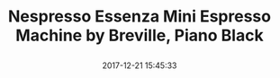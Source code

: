 ---
title: > #shorten me
  Nespresso Essenza Mini Espresso Machine by Breville, Piano Black
name: >
  Nespresso Essenza Mini Espresso Machine by Breville, Piano Black
date: "2017-12-21 15:45:33"
buy_now: "https://www.amazon.com/Nespresso-Essenza-Espresso-Machine-Breville/dp/B073ZGWN12?psc=1&SubscriptionId=AKIAIA5RBQIWQVTCUEUQ&tag=coldcutdeals-20&linkCode=xm2&camp=2025&creative=165953&creativeASIN=B073ZGWN12"
description_markdown: >-

  - Compact and easy to use

  - High-tech: 19-bar high-pressure pump and fast heat-up system (in only a few seconds). easy insertion, automatic piercing and brewing of Coffee capsules

  - Handy interface: 2 programmable Coffee selections with automatic flow-stop for Espresso and Lunge preparations

  - Energy-saving: eco mode for low Energy consumption after 3 minutes and an automatic energy-saving function switches machine off after 9 minutes of inactivity, consuming less Energy

  - Easy cleaning: removable water tank for quick and simple cleaning


tweet_id_str: "943870060472553473"
price: "$149.99"
list_price: "$149.99"
deal_price: "$59.95"
you_save: "$90.04 (60%)"
asin: "B073ZGWN12"
image: "https://images-na.ssl-images-amazon.com/images/I/31JZMgHsMKL.jpg"
---